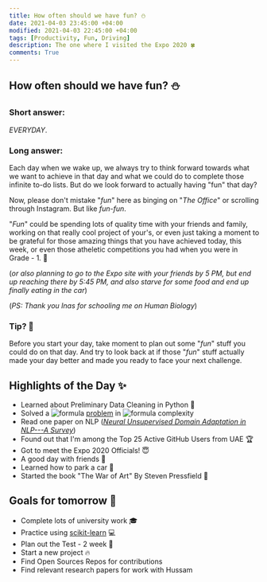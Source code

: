 ```yaml
---
title: How often should we have fun? ⛄️
date: 2021-04-03 23:45:00 +04:00
modified: 2021-04-03 22:45:00 +04:00
tags: [Productivity, Fun, Driving]
description: The one where I visited the Expo 2020 🍀
comments: True
---
```


## How often should we have fun? ⛄️

### Short answer: 

*EVERYDAY*. 

### Long answer: 

Each day when we wake up, we always try to think forward towards what we want to achieve in that day and what we could do to complete those infinite to-do lists. But do we look forward to actually having "fun" that day?

Now, please don't mistake "*fun*" here as binging on "*The Office*" or scrolling through Instagram. But like *fun-fun*. 

"*Fun*" could be spending lots of quality time with your friends and family, working on that really cool project of your's, or even just taking a moment to be grateful for those amazing things that you have achieved today, this week, or even those atheletic competitions you had when you were in Grade - 1. 💯 

(*or also planning to go to the Expo site with your friends by 5 PM, but end up reaching there by 5:45 PM, and also starve for some food and end up finally eating in the car*)

(*PS: Thank you Inas for schooling me on Human Biology*)

### Tip? 🤗

Before you start your day, take moment to plan out some "*fun*" stuff you could do on that day. And try to look back at if those "*fun*" stuff actually made your day better and made you ready to face your next challenge. 

## Highlights of the Day ✨
- Learned about Preliminary Data Cleaning in Python 🐍
- Solved a ![formula](https://render.githubusercontent.com/render/math?math=O(n^2)) [problem](https://leetcode.com/problems/find-all-duplicates-in-an-array/) in ![formula](https://render.githubusercontent.com/render/math?math=O(n)) complexity
- Read one paper on NLP ([*Neural Unsupervised Domain Adaptation in NLP---A Survey*](https://arxiv.org/abs/2006.00632))
- Found out that I'm among the Top 25 Active GitHub Users from UAE 🏆
- Got to meet the Expo 2020 Officials! 😇
- A good day with friends 💛
- Learned how to park a car 🚗
- Started the book "The War of Art" By Steven Pressfield 📖

## Goals for tomorrow 📝
- Complete lots of university work 🎓
- Practice using [scikit-learn](https://scikit-learn.org/) 💻
- Plan out the Test - 2 week 📑
- Start a new project 🔥
- Find Open Sources Repos for contributions
- Find relevant research papers for work with Hussam
